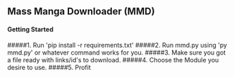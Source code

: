 ## Mass Manga Downloader (MMD)
#### Getting Started
#####1. Run 'pip install -r requirements.txt'
#####2. Run mmd.py using 'py mmd.py' or whatever command works for you.
#####3. Make sure you got a file ready with links/id's to download.
#####4. Choose the Module you desire to use.
#####5. Profit